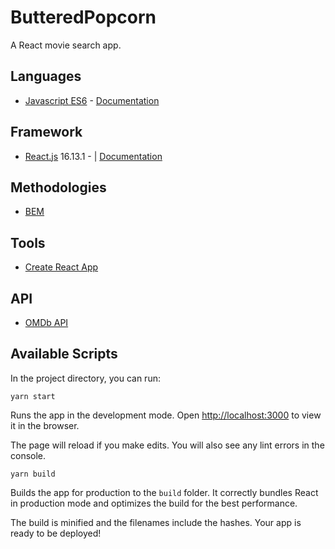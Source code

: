 # ButteredPopcorn

A React movie search app.

## Languages

- [Javascript ES6](https://www.w3schools.com/js/js_es6.asp) - [Documentation](http://es6-features.org/#Constants ':target=_blank')

## Framework

- [React.js](https://reactjs.org/) 16.13.1 - | [Documentation](https://reactjs.org/docs/getting-started.html ':target=_blank')

## Methodologies

- [BEM](http://getbem.com/ ':target=_blank')

## Tools

- [Create React App](https://github.com/facebook/create-react-app)

## API

- [OMDb API](http://www.omdbapi.com/)

## Available Scripts

In the project directory, you can run:

`yarn start`

Runs the app in the development mode.
Open [http://localhost:3000](http://localhost:3000) to view it in the browser.

The page will reload if you make edits.
You will also see any lint errors in the console.

`yarn build`

Builds the app for production to the `build` folder.
It correctly bundles React in production mode and optimizes the build for the best performance.

The build is minified and the filenames include the hashes.
Your app is ready to be deployed!
